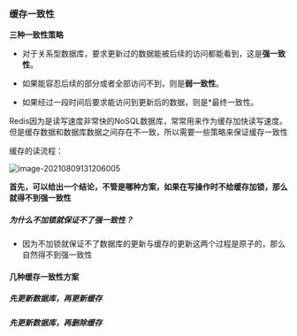 ### 缓存一致性



**三种一致性策略**

- 对于关系型数据库，要求更新过的数据能被后续的访问都能看到，这是**强一致性**。

- 如果能容忍后续的部分或者全部访问不到，则是**弱一致性**。

- 如果经过一段时间后要求能访问到更新后的数据，则是*最终一致性。





Redis因为是读写速度非常快的NoSQL数据库，常常用来作为缓存加快读写速度。但是缓存数据和数据库数据之间存在不一致，所以需要一些策略来保证缓存一致性



缓存的读流程：

![image-20210809131206005](C:\Users\皮卡丘\AppData\Roaming\Typora\typora-user-images\image-20210809131206005.png)



**首先，可以给出一个结论，不管是哪种方案，如果在写操作时不给缓存加锁，那么就得不到强一致性**

##### 为什么不加锁就保证不了强一致性？

- 因为不加锁就保证不了数据库的更新与缓存的更新这两个过程是原子的，那么自然得不到强一致性



#### 几种缓存一致性方案

##### 先更新数据库，再更新缓存

##### 先更新数据库，再删除缓存

